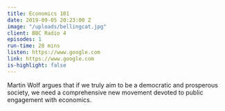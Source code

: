 ```yaml
---
title: Economics 101
date: 2019-09-05 20:23:00 Z
image: "/uploads/bellingcat.jpg"
client: BBC Radio 4
episodes: 1
run-time: 28 mins
listen: https://www.google.com
link: https://www.google.com
is-highlight: false
---
```


Martin Wolf argues that if we truly aim to be a democratic and prosperous society, we need a comprehensive new movement devoted to public engagement with economics.